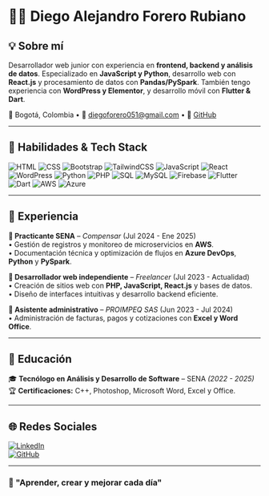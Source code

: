 # 👨‍💻 Diego Alejandro Forero Rubiano

## 💡 Sobre mí  
Desarrollador web junior con experiencia en **frontend, backend y análisis de datos**. Especializado en **JavaScript y Python**, desarrollo web con **React.js** y procesamiento de datos con **Pandas/PySpark**. También tengo experiencia con **WordPress y Elementor**, y desarrollo móvil con **Flutter & Dart**.  

📍 Bogotá, Colombia • 📧 diegoforero051@gmail.com • 🔗 [GitHub](https://github.com/DiegoF1027)  

---

## 🚀 Habilidades & Tech Stack  

![HTML](https://img.shields.io/badge/HTML-E34F26?style=for-the-badge&logo=html5&logoColor=white) 
![CSS](https://img.shields.io/badge/CSS-1572B6?style=for-the-badge&logo=css3&logoColor=white) 
![Bootstrap](https://img.shields.io/badge/Bootstrap-7952B3?style=for-the-badge&logo=bootstrap&logoColor=white) 
![TailwindCSS](https://img.shields.io/badge/TailwindCSS-38B2AC?style=for-the-badge&logo=tailwind-css&logoColor=white) 
![JavaScript](https://img.shields.io/badge/JavaScript-F7DF1E?style=for-the-badge&logo=javascript&logoColor=black) 
![React](https://img.shields.io/badge/React-61DAFB?style=for-the-badge&logo=react&logoColor=black) 
![WordPress](https://img.shields.io/badge/WordPress-21759B?style=for-the-badge&logo=wordpress&logoColor=white) 
![Python](https://img.shields.io/badge/Python-3776AB?style=for-the-badge&logo=python&logoColor=white) 
![PHP](https://img.shields.io/badge/PHP-777BB4?style=for-the-badge&logo=php&logoColor=white) 
![SQL](https://img.shields.io/badge/SQL-4479A1?style=for-the-badge&logo=mysql&logoColor=white) 
![MySQL](https://img.shields.io/badge/MySQL-4479A1?style=for-the-badge&logo=mysql&logoColor=white) 
![Firebase](https://img.shields.io/badge/Firebase-FFCA28?style=for-the-badge&logo=firebase&logoColor=black) 
![Flutter](https://img.shields.io/badge/Flutter-02569B?style=for-the-badge&logo=flutter&logoColor=white) 
![Dart](https://img.shields.io/badge/Dart-0175C2?style=for-the-badge&logo=dart&logoColor=white) 
![AWS](https://img.shields.io/badge/AWS-232F3E?style=for-the-badge&logo=amazon-aws&logoColor=white) 
![Azure](https://img.shields.io/badge/Azure-0078D4?style=for-the-badge&logo=microsoft-azure&logoColor=white)  

---

## 📌 Experiencia  

**📍 Practicante SENA** – *Compensar* (Jul 2024 - Ene 2025)  
• Gestión de registros y monitoreo de microservicios en **AWS**.  
• Documentación técnica y optimización de flujos en **Azure DevOps**, **Python** y **PySpark**.  

**📍 Desarrollador web independiente** – *Freelancer* (Jul 2023 - Actualidad)  
• Creación de sitios web con **PHP, JavaScript, React.js** y bases de datos.  
• Diseño de interfaces intuitivas y desarrollo backend eficiente.  

**📍 Asistente administrativo** – *PROIMPEQ SAS* (Jun 2023 - Jul 2024)  
• Administración de facturas, pagos y cotizaciones con **Excel y Word Office**.  

---

## 📜 Educación  

🎓 **Tecnólogo en Análisis y Desarrollo de Software** – SENA *(2022 - 2025)*  
🏆 **Certificaciones:** C++, Photoshop, Microsoft Word, Excel y Office.  

---

## 🌐 Redes Sociales  

[![LinkedIn](https://img.shields.io/badge/LinkedIn-0077B5?style=for-the-badge&logo=linkedin&logoColor=white)](https://www.linkedin.com/)  
[![GitHub](https://img.shields.io/badge/GitHub-181717?style=for-the-badge&logo=github&logoColor=white)](https://github.com/DiegoF1027)  

---

### 🚀 "Aprender, crear y mejorar cada día"

